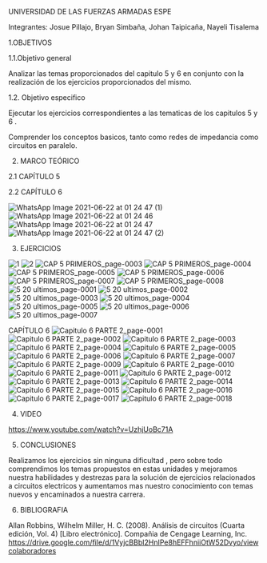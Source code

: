 UNIVERSIDAD DE LAS FUERZAS ARMADAS ESPE

Integrantes: Josue Pillajo, Bryan Simbaña, Johan Taipicaña, Nayeli Tisalema

1.OBJETIVOS

1.1.Objetivo general

Analizar las temas proporcionados del capitulo 5 y 6  en conjunto con la realización  de los ejercicios proporcionados del mismo.

1.2. Objetivo especifico

Ejecutar los ejercicios  correspondientes a las tematicas de los capitulos 5 y 6 . 

Comprender los  conceptos basicos, tanto como redes de impedancia como circuitos en paralelo.

2. MARCO TEÓRICO

2.1 CAPÍTULO 5




2.2 CAPÍTULO 6

![WhatsApp Image 2021-06-22 at 01 24 47 (1)](https://user-images.githubusercontent.com/84783236/122878434-62bc5280-d2fd-11eb-8eb0-6f48b108b2d9.jpeg)
![WhatsApp Image 2021-06-22 at 01 24 46](https://user-images.githubusercontent.com/84783236/122878467-69e36080-d2fd-11eb-84fe-3cc1eb4e7566.jpeg)
![WhatsApp Image 2021-06-22 at 01 24 47](https://user-images.githubusercontent.com/84783236/122878483-6e0f7e00-d2fd-11eb-9ea9-bdb809e3d665.jpeg)
![WhatsApp Image 2021-06-22 at 01 24 47 (2)](https://user-images.githubusercontent.com/84783236/122878736-b169ec80-d2fd-11eb-96ec-1cfb185d2c78.jpeg)


3. EJERCICIOS

![1](https://user-images.githubusercontent.com/84783236/122872051-8380aa00-d2f5-11eb-8836-32e21d3c2058.jpg)
![2](https://user-images.githubusercontent.com/84783236/122872055-84194080-d2f5-11eb-83e8-8eee74f273b6.jpg)
![CAP 5 PRIMEROS_page-0003](https://user-images.githubusercontent.com/84783236/122872056-84b1d700-d2f5-11eb-8f61-cc34e63fec30.jpg)
![CAP 5 PRIMEROS_page-0004](https://user-images.githubusercontent.com/84783236/122872057-854a6d80-d2f5-11eb-8837-8dbbcf58715a.jpg)
![CAP 5 PRIMEROS_page-0005](https://user-images.githubusercontent.com/84783236/122872058-854a6d80-d2f5-11eb-9446-772404df54e6.jpg)
![CAP 5 PRIMEROS_page-0006](https://user-images.githubusercontent.com/84783236/122872059-85e30400-d2f5-11eb-8402-010044ba5cdd.jpg)
![CAP 5 PRIMEROS_page-0007](https://user-images.githubusercontent.com/84783236/122872060-85e30400-d2f5-11eb-9dd2-4a90c0fe03c4.jpg)
![CAP 5 PRIMEROS_page-0008](https://user-images.githubusercontent.com/84783236/122872061-867b9a80-d2f5-11eb-9232-1003dca166f3.jpg)
![5 20 ultimos_page-0001](https://user-images.githubusercontent.com/84783236/122879505-95b31600-d2fe-11eb-8f61-831a0258b40a.jpg)
![5 20 ultimos_page-0002](https://user-images.githubusercontent.com/84783236/122879508-964bac80-d2fe-11eb-95d1-d51f1e653e2a.jpg)
![5 20 ultimos_page-0003](https://user-images.githubusercontent.com/84783236/122879509-964bac80-d2fe-11eb-9b0f-6f2f7ee19788.jpg)
![5 20 ultimos_page-0004](https://user-images.githubusercontent.com/84783236/122879510-96e44300-d2fe-11eb-871d-096cefcb20a0.jpg)
![5 20 ultimos_page-0005](https://user-images.githubusercontent.com/84783236/122879513-96e44300-d2fe-11eb-915d-96d7bf96d9d5.jpg)
![5 20 ultimos_page-0006](https://user-images.githubusercontent.com/84783236/122879514-96e44300-d2fe-11eb-9b39-778b0643ee20.jpg)
![5 20 ultimos_page-0007](https://user-images.githubusercontent.com/84783236/122879516-977cd980-d2fe-11eb-9f51-a917d0b83582.jpg)

CAPÍTULO 6
![Capitulo 6 PARTE 2_page-0001](https://user-images.githubusercontent.com/84783236/122879151-32c17f00-d2fe-11eb-8113-66e4d03fbbc3.jpg)
![Capitulo 6 PARTE 2_page-0002](https://user-images.githubusercontent.com/84783236/122878008-dd38a280-d2fc-11eb-98e8-e26b907a2385.jpg)
![Capitulo 6 PARTE 2_page-0003](https://user-images.githubusercontent.com/84783236/122878013-ddd13900-d2fc-11eb-9380-fc2e68403076.jpg)
![Capitulo 6 PARTE 2_page-0004](https://user-images.githubusercontent.com/84783236/122878015-ddd13900-d2fc-11eb-9162-c503e053aae2.jpg)
![Capitulo 6 PARTE 2_page-0005](https://user-images.githubusercontent.com/84783236/122878016-ddd13900-d2fc-11eb-8bad-b3a061ef76ce.jpg)
![Capitulo 6 PARTE 2_page-0006](https://user-images.githubusercontent.com/84783236/122878018-de69cf80-d2fc-11eb-914a-9bf601d1b678.jpg)
![Capitulo 6 PARTE 2_page-0007](https://user-images.githubusercontent.com/84783236/122878020-df026600-d2fc-11eb-94ad-6cbef3e69195.jpg)
![Capitulo 6 PARTE 2_page-0009](https://user-images.githubusercontent.com/84783236/122878021-df026600-d2fc-11eb-97d4-81afd0580480.jpg)
![Capitulo 6 PARTE 2_page-0010](https://user-images.githubusercontent.com/84783236/122878022-df026600-d2fc-11eb-9898-13de29913138.jpg)
![Capitulo 6 PARTE 2_page-0011](https://user-images.githubusercontent.com/84783236/122878023-df9afc80-d2fc-11eb-8b85-973171a522be.jpg)
![Capitulo 6 PARTE 2_page-0012](https://user-images.githubusercontent.com/84783236/122878025-df9afc80-d2fc-11eb-879d-50e73267c851.jpg)
![Capitulo 6 PARTE 2_page-0013](https://user-images.githubusercontent.com/84783236/122878026-df9afc80-d2fc-11eb-889a-ce2389a9b008.jpg)
![Capitulo 6 PARTE 2_page-0014](https://user-images.githubusercontent.com/84783236/122878027-e0339300-d2fc-11eb-99c1-4a7d82b9c266.jpg)
![Capitulo 6 PARTE 2_page-0015](https://user-images.githubusercontent.com/84783236/122878030-e0339300-d2fc-11eb-87fb-83414f565b6d.jpg)
![Capitulo 6 PARTE 2_page-0016](https://user-images.githubusercontent.com/84783236/122878031-e0cc2980-d2fc-11eb-8732-72723b671ad2.jpg)
![Capitulo 6 PARTE 2_page-0017](https://user-images.githubusercontent.com/84783236/122878033-e0cc2980-d2fc-11eb-8573-65127adc9ca9.jpg)
![Capitulo 6 PARTE 2_page-0018](https://user-images.githubusercontent.com/84783236/122878035-e0cc2980-d2fc-11eb-8249-96be3ab9b85d.jpg)

4. VIDEO

https://www.youtube.com/watch?v=UzhjUoBc71A

5. CONCLUSIONES

Realizamos los ejercicios sin ninguna dificultad , pero sobre todo comprendimos los temas propuestos en estas unidades y mejoramos nuestra habilidades y destrezas para  la solución de ejercicios  relacionados a circuitos electricos  y  aumentamos mas nuestro conocimiento con temas nuevos y encaminados a nuestra carrera.

6. BIBLIOGRAFIA

Allan Robbins, Wilhelm Miller, H. C. (2008). Análisis de circuitos (Cuarta edición, Vol. 4) [Libro electrónico]. Compañia de Cengage Learning, Inc. https://drive.google.com/file/d/1VyjcBBbI2HnIPe8hEFFhniiOtW52Dvyo/viewcolaboradores
